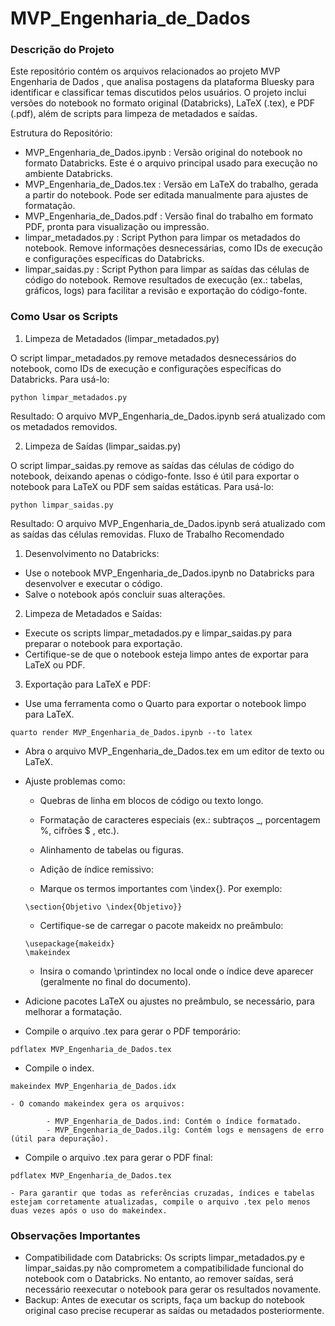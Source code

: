 # MVP_Engenharia_de_Dados


### Descrição do Projeto

Este repositório contém os arquivos relacionados ao projeto MVP Engenharia de Dados , que analisa postagens da plataforma Bluesky para identificar e classificar temas discutidos pelos usuários. O projeto inclui versões do notebook no formato original (Databricks), LaTeX (.tex), e PDF (.pdf), além de scripts para limpeza de metadados e saídas.

Estrutura do Repositório:

- MVP_Engenharia_de_Dados.ipynb : Versão original do notebook no formato Databricks. Este é o arquivo principal usado para execução no ambiente Databricks.
- MVP_Engenharia_de_Dados.tex : Versão em LaTeX do trabalho, gerada a partir do notebook. Pode ser editada manualmente para ajustes de formatação.
- MVP_Engenharia_de_Dados.pdf : Versão final do trabalho em formato PDF, pronta para visualização ou impressão.
- limpar_metadados.py : Script Python para limpar os metadados do notebook. Remove informações desnecessárias, como IDs de execução e configurações específicas do Databricks.
- limpar_saidas.py : Script Python para limpar as saídas das células de código do notebook. Remove resultados de execução (ex.: tabelas, gráficos, logs) para facilitar a revisão e exportação do código-fonte.
     

### Como Usar os Scripts

1. Limpeza de Metadados (limpar_metadados.py)

O script limpar_metadados.py remove metadados desnecessários do notebook, como IDs de execução e configurações específicas do Databricks. Para usá-lo:

```
python limpar_metadados.py
```

Resultado:  O arquivo MVP_Engenharia_de_Dados.ipynb será atualizado com os metadados removidos.

2. Limpeza de Saídas (limpar_saidas.py)

O script limpar_saidas.py remove as saídas das células de código do notebook, deixando apenas o código-fonte. Isso é útil para exportar o notebook para LaTeX ou PDF sem saídas estáticas. Para usá-lo: 
 
```
python limpar_saidas.py
```

Resultado:  O arquivo MVP_Engenharia_de_Dados.ipynb será atualizado com as saídas das células removidas. 
Fluxo de Trabalho Recomendado 

1. Desenvolvimento no Databricks:

- Use o notebook MVP_Engenharia_de_Dados.ipynb no Databricks para desenvolver e executar o código.
- Salve o notebook após concluir suas alterações.
         

2. Limpeza de Metadados e Saídas:

- Execute os scripts limpar_metadados.py e limpar_saidas.py para preparar o notebook para exportação.
- Certifique-se de que o notebook esteja limpo antes de exportar para LaTeX ou PDF.
         

3. Exportação para LaTeX e PDF:

- Use uma ferramenta como o Quarto para exportar o notebook limpo para LaTeX.

```
quarto render MVP_Engenharia_de_Dados.ipynb --to latex
```

- Abra o arquivo MVP_Engenharia_de_Dados.tex em um editor de texto ou LaTeX.

- Ajuste problemas como:

	- Quebras de linha em blocos de código ou texto longo.
	
	- Formatação de caracteres especiais (ex.: subtraços _, porcentagem %, cifrões $ , etc.).
	
	- Alinhamento de tabelas ou figuras.
	
	- Adição de índice remissivo: 

	- Marque os termos importantes com \index{}. Por exemplo: 
	```
	\section{Objetivo \index{Objetivo}}
	``` 
 
	- Certifique-se de carregar o pacote makeidx no preâmbulo:

	```
	\usepackage{makeidx}
	\makeindex
	``` 
 
	- Insira o comando \printindex no local onde o índice deve aparecer (geralmente no final do documento).

- Adicione pacotes LaTeX ou ajustes no preâmbulo, se necessário, para melhorar a formatação.

- Compile o arquivo .tex para gerar o PDF temporário:

```
pdflatex MVP_Engenharia_de_Dados.tex
```         

- Compile o index.

```
makeindex MVP_Engenharia_de_Dados.idx
```

	- O comando makeindex gera os arquivos:

        	- MVP_Engenharia_de_Dados.ind: Contém o índice formatado.
        	- MVP_Engenharia_de_Dados.ilg: Contém logs e mensagens de erro (útil para depuração).

- Compile o arquivo .tex para gerar o PDF final:

```
pdflatex MVP_Engenharia_de_Dados.tex
```         

    - Para garantir que todas as referências cruzadas, índices e tabelas estejam corretamente atualizadas, compile o arquivo .tex pelo menos duas vezes após o uso do makeindex.

### Observações Importantes

- Compatibilidade com Databricks:  Os scripts limpar_metadados.py e limpar_saidas.py não comprometem a compatibilidade funcional do notebook com o Databricks. No entanto, ao remover saídas, será necessário reexecutar o notebook para gerar os resultados novamente.
- Backup:  Antes de executar os scripts, faça um backup do notebook original caso precise recuperar as saídas ou metadados posteriormente.
